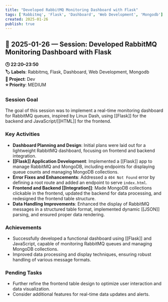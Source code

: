 ```yaml
---
title: "Developed RabbitMQ Monitoring Dashboard with Flask"
tags: ['Rabbitmq', 'Flask', 'Dashboard', 'Web Development', 'Mongodb']
created: 2025-01-26
publish: true
---
```


## 📅 2025-01-26 — Session: Developed RabbitMQ Monitoring Dashboard with Flask

**🕒 22:20–23:50**  
**🏷️ Labels**: Rabbitmq, Flask, Dashboard, Web Development, Mongodb  
**📂 Project**: Dev  
**⭐ Priority**: MEDIUM  


### Session Goal
The goal of this session was to implement a real-time monitoring dashboard for RabbitMQ queues, inspired by Linux Dash, using [[Flask]] for the backend and JavaScript/[[HTML]] for the frontend.

### Key Activities
- **Dashboard Planning and Design**: Initial plans were laid out for a lightweight RabbitMQ dashboard, focusing on frontend and backend integration.
- **[[Flask]] Application Development**: Implemented a [[Flask]] app to manage RabbitMQ and MongoDB, including endpoints for displaying queue counts and managing MongoDB collections.
- **Error Fixes and Enhancements**: Addressed a `404 Not Found` error by defining a root route and added an endpoint to serve `index.html`.
- **Frontend and Backend [[Integration]]**: Made MongoDB collections clickable in the frontend, updated the backend for data processing, and redesigned the frontend table structure.
- **Data Handling Improvements**: Enhanced the display of RabbitMQ messages in a structured table format, implemented dynamic [[JSON]] parsing, and ensured proper data rendering.

### Achievements
- Successfully developed a functional dashboard using [[Flask]] and JavaScript, capable of monitoring RabbitMQ queues and managing MongoDB collections.
- Improved data processing and display techniques, ensuring robust handling of various message formats.

### Pending Tasks
- Further refine the frontend table design to optimize user interaction and data visualization.
- Consider additional features for real-time data updates and alerts.
